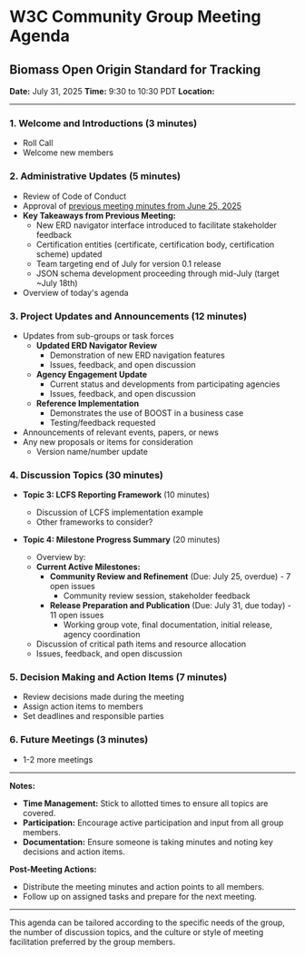 # W3C Community Group Meeting Agenda

## Biomass Open Origin Standard for Tracking

**Date:** July 31, 2025
**Time:** 9:30 to 10:30 PDT
**Location:** 

---

### 1. **Welcome and Introductions** (3 minutes)
   - Roll Call
   - Welcome new members

### 2. **Administrative Updates** (5 minutes)
   - Review of Code of Conduct
   - Approval of [previous meeting minutes from June 25, 2025](https://github.com/carbondirect/BOOST/blob/main/meetings/meetingNotes_6_25_25.md)
   - **Key Takeaways from Previous Meeting:**
       - New ERD navigator interface introduced to facilitate stakeholder feedback
       - Certification entities (certificate, certification body, certification scheme) updated
       - Team targeting end of July for version 0.1 release
       - JSON schema development proceeding through mid-July (target ~July 18th)
   - Overview of today's agenda

### 3. **Project Updates and Announcements** (12 minutes)
- Updates from sub-groups or task forces
    - **Updated ERD Navigator Review**
        - Demonstration of new ERD navigation features
        - Issues, feedback, and open discussion
    - **Agency Engagement Update**
        - Current status and developments from participating agencies
        - Issues, feedback, and open discussion
    - **Reference Implementation**
        - Demonstrates the use of BOOST in a business case
        - Testing/feedback requested
- Announcements of relevant events, papers, or news
- Any new proposals or items for consideration
    - Version name/number update


### 4. **Discussion Topics** (30 minutes)
	 
- **Topic 3: LCFS Reporting Framework** (10 minutes)
    - Discussion of LCFS implementation example
    - Other frameworks to consider?

- **Topic 4: Milestone Progress Summary** (20 minutes)
  - Overview by: 
  - **Current Active Milestones:**
    - **Community Review and Refinement** (Due: July 25, overdue) - 7 open issues
      - Community review session, stakeholder feedback
    - **Release Preparation and Publication** (Due: July 31, due today) - 11 open issues
      - Working group vote, final documentation, initial release, agency coordination
  - Discussion of critical path items and resource allocation
  - Issues, feedback, and open discussion

### 5. **Decision Making and Action Items** (7 minutes)
   - Review decisions made during the meeting
   - Assign action items to members
   - Set deadlines and responsible parties

### 6. **Future Meetings** (3 minutes)
   - 1-2 more meetings

---

**Notes:**
- **Time Management:** Stick to allotted times to ensure all topics are covered.
- **Participation:** Encourage active participation and input from all group members.
- **Documentation:** Ensure someone is taking minutes and noting key decisions and action items.

**Post-Meeting Actions:**
- Distribute the meeting minutes and action points to all members.
- Follow up on assigned tasks and prepare for the next meeting.

---

This agenda can be tailored according to the specific needs of the group, the number of discussion topics, and the culture or style of meeting facilitation preferred by the group members.

